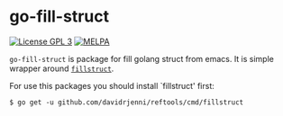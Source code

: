 # go-fill-struct

[![License GPL 3](https://img.shields.io/badge/license-GPL_3-green.svg)](http://www.gnu.org/licenses/gpl-3.0.txt)
[![MELPA](https://melpa.org/packages/go-fill-struct-badge.svg)](https://melpa.org/#/go-fill-struct)

`go-fill-struct` is package for fill golang struct from emacs. It is simple wrapper around [`fillstruct`](https://github.com/cweill/gotests).

For use this packages you should install `fillstruct' first:

``` shell
$ go get -u github.com/davidrjenni/reftools/cmd/fillstruct
```

